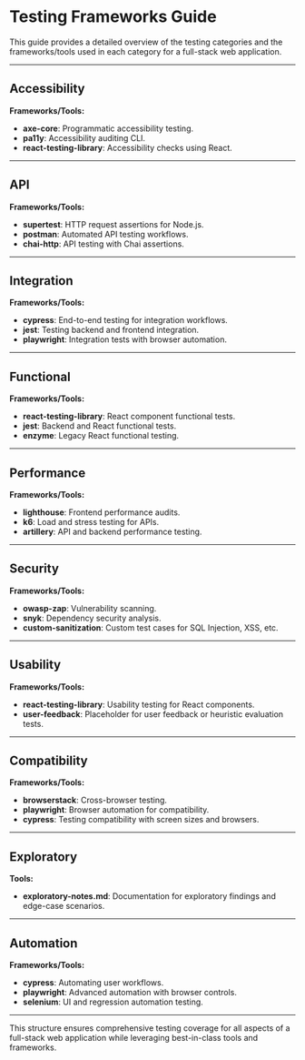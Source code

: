 # Testing Frameworks Guide

This guide provides a detailed overview of the testing categories and the frameworks/tools used in each category for a full-stack web application.

---

## Accessibility

**Frameworks/Tools:**
- **axe-core**: Programmatic accessibility testing.
- **pa11y**: Accessibility auditing CLI.
- **react-testing-library**: Accessibility checks using React.

---

## API

**Frameworks/Tools:**
- **supertest**: HTTP request assertions for Node.js.
- **postman**: Automated API testing workflows.
- **chai-http**: API testing with Chai assertions.

---

## Integration

**Frameworks/Tools:**
- **cypress**: End-to-end testing for integration workflows.
- **jest**: Testing backend and frontend integration.
- **playwright**: Integration tests with browser automation.

---

## Functional

**Frameworks/Tools:**
- **react-testing-library**: React component functional tests.
- **jest**: Backend and React functional tests.
- **enzyme**: Legacy React functional testing.

---

## Performance

**Frameworks/Tools:**
- **lighthouse**: Frontend performance audits.
- **k6**: Load and stress testing for APIs.
- **artillery**: API and backend performance testing.

---

## Security

**Frameworks/Tools:**
- **owasp-zap**: Vulnerability scanning.
- **snyk**: Dependency security analysis.
- **custom-sanitization**: Custom test cases for SQL Injection, XSS, etc.

---

## Usability

**Frameworks/Tools:**
- **react-testing-library**: Usability testing for React components.
- **user-feedback**: Placeholder for user feedback or heuristic evaluation tests.

---

## Compatibility

**Frameworks/Tools:**
- **browserstack**: Cross-browser testing.
- **playwright**: Browser automation for compatibility.
- **cypress**: Testing compatibility with screen sizes and browsers.

---

## Exploratory

**Tools:**
- **exploratory-notes.md**: Documentation for exploratory findings and edge-case scenarios.

---

## Automation

**Frameworks/Tools:**
- **cypress**: Automating user workflows.
- **playwright**: Advanced automation with browser controls.
- **selenium**: UI and regression automation testing.

---

This structure ensures comprehensive testing coverage for all aspects of a full-stack web application while leveraging best-in-class tools and frameworks.

